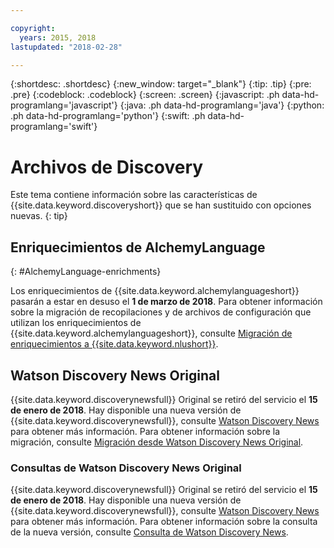 ```yaml
---

copyright:
  years: 2015, 2018
lastupdated: "2018-02-28"

---
```


{:shortdesc: .shortdesc}
{:new_window: target="_blank"}
{:tip: .tip}
{:pre: .pre}
{:codeblock: .codeblock}
{:screen: .screen}
{:javascript: .ph data-hd-programlang='javascript'}
{:java: .ph data-hd-programlang='java'}
{:python: .ph data-hd-programlang='python'}
{:swift: .ph data-hd-programlang='swift'}

# Archivos de Discovery

Este tema contiene información sobre las características de {{site.data.keyword.discoveryshort}} que se han sustituido con opciones nuevas.
{: tip}

## Enriquecimientos de AlchemyLanguage
{: #AlchemyLanguage-enrichments}

Los enriquecimientos de {{site.data.keyword.alchemylanguageshort}} pasarán a estar en desuso el **1 de marzo de 2018**. Para obtener información sobre la migración de recopilaciones y de archivos de configuración que utilizan los enriquecimientos de {{site.data.keyword.alchemylanguageshort}}, consulte [Migración de enriquecimientos a {{site.data.keyword.nlushort}}](/docs/services/discovery/migrate-nlu.html).

## Watson Discovery News Original

{{site.data.keyword.discoverynewsfull}} Original se retiró del servicio el **15 de enero de 2018**. Hay disponible una nueva versión de {{site.data.keyword.discoverynewsfull}}, consulte [Watson Discovery News](watson-discovery-news.html) para obtener más información.
Para obtener información sobre la migración, consulte [Migración desde Watson Discovery News Original](/docs/services/discovery/migrate-bwdn.html).

### Consultas de Watson Discovery News Original

{{site.data.keyword.discoverynewsfull}} Original se retiró del servicio el **15 de enero de 2018**. Hay disponible una nueva versión de {{site.data.keyword.discoverynewsfull}}, consulte [Watson Discovery News](/docs/services/discovery/watson-discovery-news.html) para obtener más información. Para obtener información sobre la consulta de la nueva versión, consulte [Consulta de Watson Discovery News](/docs/services/discovery/using.html#querying-news).

